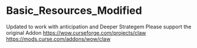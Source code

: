 # Basic_Resources_Modified
Updated to work with anticipation and Deeper Strategem
Please support the original Addon https://wow.curseforge.com/projects/claw
https://mods.curse.com/addons/wow/claw
